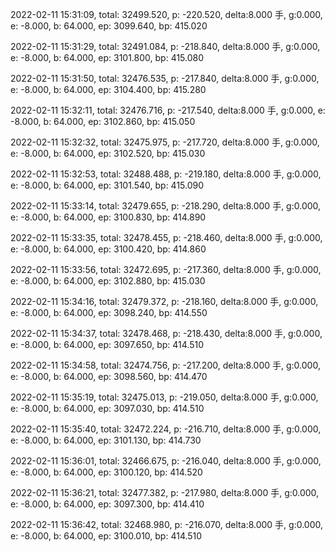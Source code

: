 2022-02-11 15:31:09, total: 32499.520, p: -220.520, delta:8.000 手, g:0.000, e: -8.000, b: 64.000, ep: 3099.640, bp: 415.020

2022-02-11 15:31:29, total: 32491.084, p: -218.840, delta:8.000 手, g:0.000, e: -8.000, b: 64.000, ep: 3101.800, bp: 415.080

2022-02-11 15:31:50, total: 32476.535, p: -217.840, delta:8.000 手, g:0.000, e: -8.000, b: 64.000, ep: 3104.400, bp: 415.280

2022-02-11 15:32:11, total: 32476.716, p: -217.540, delta:8.000 手, g:0.000, e: -8.000, b: 64.000, ep: 3102.860, bp: 415.050

2022-02-11 15:32:32, total: 32475.975, p: -217.720, delta:8.000 手, g:0.000, e: -8.000, b: 64.000, ep: 3102.520, bp: 415.030

2022-02-11 15:32:53, total: 32488.488, p: -219.180, delta:8.000 手, g:0.000, e: -8.000, b: 64.000, ep: 3101.540, bp: 415.090

2022-02-11 15:33:14, total: 32479.655, p: -218.290, delta:8.000 手, g:0.000, e: -8.000, b: 64.000, ep: 3100.830, bp: 414.890

2022-02-11 15:33:35, total: 32478.455, p: -218.460, delta:8.000 手, g:0.000, e: -8.000, b: 64.000, ep: 3100.420, bp: 414.860

2022-02-11 15:33:56, total: 32472.695, p: -217.360, delta:8.000 手, g:0.000, e: -8.000, b: 64.000, ep: 3102.880, bp: 415.030

2022-02-11 15:34:16, total: 32479.372, p: -218.160, delta:8.000 手, g:0.000, e: -8.000, b: 64.000, ep: 3098.240, bp: 414.550

2022-02-11 15:34:37, total: 32478.468, p: -218.430, delta:8.000 手, g:0.000, e: -8.000, b: 64.000, ep: 3097.650, bp: 414.510

2022-02-11 15:34:58, total: 32474.756, p: -217.200, delta:8.000 手, g:0.000, e: -8.000, b: 64.000, ep: 3098.560, bp: 414.470

2022-02-11 15:35:19, total: 32475.013, p: -219.050, delta:8.000 手, g:0.000, e: -8.000, b: 64.000, ep: 3097.030, bp: 414.510

2022-02-11 15:35:40, total: 32472.224, p: -216.710, delta:8.000 手, g:0.000, e: -8.000, b: 64.000, ep: 3101.130, bp: 414.730

2022-02-11 15:36:01, total: 32466.675, p: -216.040, delta:8.000 手, g:0.000, e: -8.000, b: 64.000, ep: 3100.120, bp: 414.520

2022-02-11 15:36:21, total: 32477.382, p: -217.980, delta:8.000 手, g:0.000, e: -8.000, b: 64.000, ep: 3097.300, bp: 414.410

2022-02-11 15:36:42, total: 32468.980, p: -216.070, delta:8.000 手, g:0.000, e: -8.000, b: 64.000, ep: 3100.010, bp: 414.510